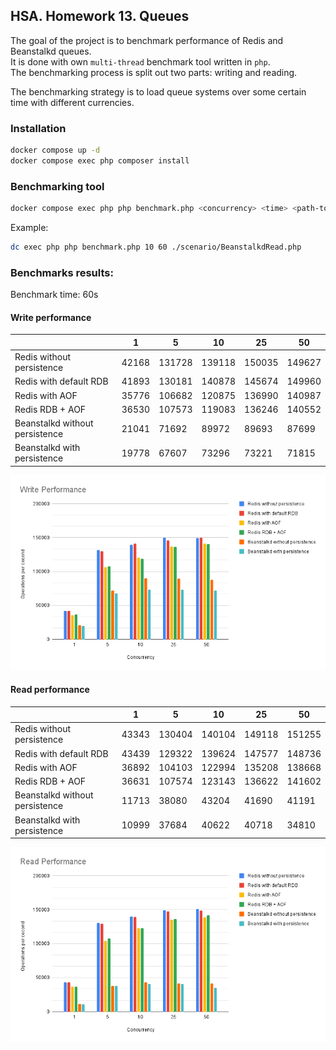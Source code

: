 ## HSA. Homework 13. Queues

The goal of the project is to benchmark performance of Redis and Beanstalkd queues.  
It is done with own `multi-thread` benchmark tool written in `php`.  
The benchmarking process is split out two parts: writing and reading.  

The benchmarking strategy is to load queue systems over some certain time with different currencies. 

### Installation
```bash
docker compose up -d
docker compose exec php composer install
```

### Benchmarking tool
```bash
docker compose exec php php benchmark.php <concurrency> <time> <path-to-scenario>
```
Example:
```bash
dc exec php php benchmark.php 10 60 ./scenario/BeanstalkdRead.php
```

### Benchmarks results:

Benchmark time: 60s

#### Write performance

|                                | 1     | 5      | 10     | 25     | 50     |
|--------------------------------|-------|--------|--------|--------|--------|
| Redis without persistence      | 42168 | 131728 | 139118 | 150035 | 149627 |
| Redis with default RDB         | 41893 | 130181 | 140878 | 145674 | 149960 |
| Redis with AOF                 | 35776 | 106682 | 120875 | 136990 | 140987 |
| Redis RDB + AOF                | 36530 | 107573 | 119083 | 136246 | 140552 |
| Beanstalkd without persistence | 21041 | 71692  | 89972  | 89693  | 87699  |
| Beanstalkd with persistence    | 19778 | 67607  | 73296  | 73221  | 71815  |

![](assets/write-performance.png)

#### Read performance

|                                | 1     | 5      | 10     | 25     | 50     |
|--------------------------------|-------|--------|--------|--------|--------|
| Redis without persistence      | 43343 | 130404 | 140104 | 149118 | 151255 |
| Redis with default RDB         | 43439 | 129322 | 139624 | 147577 | 148736 |
| Redis with AOF                 | 36892 | 104103 | 122994 | 135208 | 138668 |
| Redis RDB + AOF                | 36631 | 107574 | 123143 | 136622 | 141602 |
| Beanstalkd without persistence | 11713 | 38080  | 43204  | 41690  | 41191  |
| Beanstalkd with persistence    | 10999 | 37684  | 40622  | 40718  | 34810  |

![](assets/read-performance.png)
